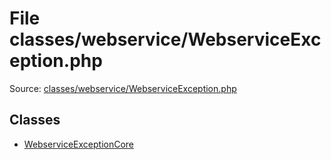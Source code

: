File classes/webservice/WebserviceException.php
=========

Source: [classes/webservice/WebserviceException.php](https://github.com/PrestaShop/PrestaShop/blob/1.6.0.9/classes/webservice/WebserviceException.php)


Classes
-------

* [WebserviceExceptionCore](class.WebserviceExceptionCore.md)

